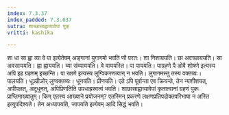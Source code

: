 ```yaml
---
index: 7.3.37
index_padded: 7.3.037
sutra: शाच्छासाह्वाव्यावेपां युक्
vritti: kashika

---
```

शा धा सा ह्वा व्या वे पा इत्येतेषम् अङ्गानां युगागमो भवति णौ परतः। शा निशाययति। छा अवच्छाययति। सा अवसाययति। ह्वा ह्वाययति। व्या संव्याययति। वे वाययस्ति। पा पाययति। पाग्रहणे पै ओवै शोषणे इत्यस्य अपि इह ग्रहणम् इच्छन्ति। पा रक्षणे इत्यस्य लुग्विकरणत्वान् न भवति। लुगागमस्तु तस्य वक्तव्यः। पालयति। धूञ्प्रीञोर् लुग्वक्तव्यः। धूनयति। प्रीणयति। एते ऽपि पूर्वान्ता एव क्रियन्ते, तेन न्यशीशयत्, अपीपलत्, अदूधुनत्, अपिप्रिणतिति उपधाह्रस्वत्वं भवति। शाछासाह्वाव्यावेपां कृतात्वानां ग्रहणं पुकः प्राप्तिमाख्यातुम्। किम् एतस्य आख्याने प्रयोजनम्? एतस्मिन् प्रकरणे लक्षणप्रतिपदोक्तपरिभाषा न अस्ति इत्युपदिश्यते। तेन अध्यापयति, जापयति इत्येवम् आदि सिद्धं भवति।
